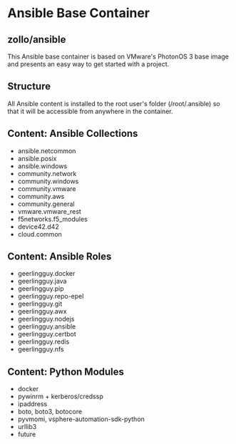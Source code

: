 # Ansible Base Container

## zollo/ansible

This Ansible base container is based on VMware's PhotonOS 3 base image and presents an easy way to get started with a project.

## Structure

All Ansible content is installed to the root user's folder (/root/.ansible) so that it will be accessible from anywhere in the container.

## Content: Ansible Collections

* ansible.netcommon
* ansible.posix
* ansible.windows
* community.network
* community.windows
* community.vmware
* community.aws
* community.general
* vmware.vmware_rest
* f5networks.f5_modules
* device42.d42
* cloud.common

## Content: Ansible Roles

* geerlingguy.docker
* geerlingguy.java
* geerlingguy.pip
* geerlingguy.repo-epel
* geerlingguy.git
* geerlingguy.awx
* geerlingguy.nodejs
* geerlingguy.ansible
* geerlingguy.certbot
* geerlingguy.redis
* geerlingguy.nfs

## Content: Python Modules

* docker
* pywinrm + kerberos/credssp
* ipaddress
* boto, boto3, botocore
* pyvmomi, vsphere-automation-sdk-python
* urllib3
* future
